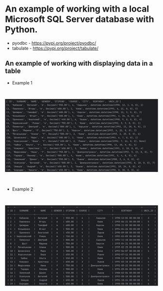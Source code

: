 #  An example of working with a local Microsoft SQL Server database with Python. 


* pyodbc - https://pypi.org/project/pyodbc/
* tabulate - https://pypi.org/project/tabulate/

## An example of working with displaying data in a table
* Example 1
<br>
<p>
<img src="resources/images/variant_1.JPG" alt="variant_1"/>
</p>
<br>

* Example 2
<br>
<p >
<img src="resources/images/variant_2.JPG" alt="variant_2"/>
</p>
<br>
